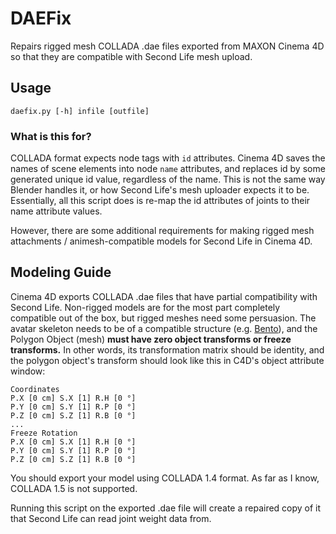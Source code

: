 # DAEFix

Repairs rigged mesh COLLADA .dae files exported from MAXON Cinema 4D so that they are compatible with Second Life mesh upload.

## Usage
```
daefix.py [-h] infile [outfile]
```

### What is this for?

COLLADA format expects node tags with `id` attributes. Cinema 4D saves the names of scene elements into node `name` attributes, and replaces id by some generated unique id value, regardless of the name. This is not the same way Blender handles it, or how Second Life's mesh uploader expects it to be. Essentially, all this script does is re-map the id attributes of joints to their name attribute values.

However, there are some additional requirements for making rigged mesh attachments / animesh-compatible models for Second Life in Cinema 4D.


## Modeling Guide

Cinema 4D exports COLLADA .dae files that have partial compatibility with Second Life. Non-rigged models are for the most part completely compatible out of the box, but rigged meshes need some persuasion. The avatar skeleton needs to be of a compatible structure (e.g. [Bento](http://wiki.secondlife.com/wiki/Project_Bento_Testing#Current_Content_.26_Resources)), and the Polygon Object (mesh) **must have zero object transforms or freeze transforms.** In other words, its transformation matrix should be identity, and the polygon object's transform should look like this in C4D's object attribute window:

```
Coordinates
P.X [0 cm] S.X [1] R.H [0 °]
P.Y [0 cm] S.Y [1] R.P [0 °]
P.Z [0 cm] S.Z [1] R.B [0 °]
...
Freeze Rotation
P.X [0 cm] S.X [1] R.H [0 °]
P.Y [0 cm] S.Y [1] R.P [0 °]
P.Z [0 cm] S.Z [1] R.B [0 °]
```

You should export your model using COLLADA 1.4 format. As far as I know, COLLADA 1.5 is not supported.


Running this script on the exported .dae file will create a repaired copy of it that Second Life can read joint weight data from.